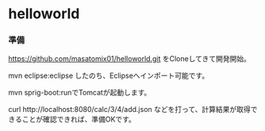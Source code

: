 # helloworld


### 準備
https://github.com/masatomix01/helloworld.git をCloneしてきて開発開始。

mvn eclipse:eclipse したのち、Eclipseへインポート可能です。

mvn sprig-boot:runでTomcatが起動します。


curl http://localhost:8080/calc/3/4/add.json
などを打って、計算結果が取得できることが確認できれば、準備OKです。
